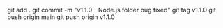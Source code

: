 git add .
git commit -m "v1.1.0 - Node.js folder bug fixed"
git tag v1.1.0
git push origin main
git push origin v1.1.0